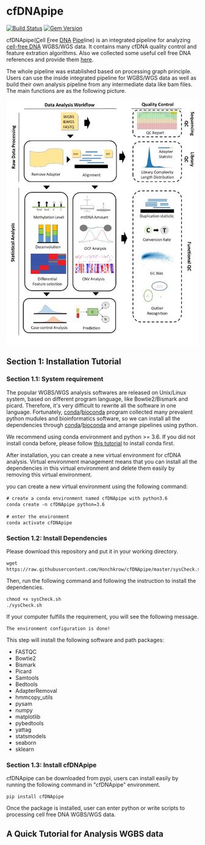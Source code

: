 # cfDNApipe

[![Build Status](https://travis-ci.org/pages-themes/minimal.svg?branch=master)](https://travis-ci.org/pages-themes/minimal) [![Gem Version](https://badge.fury.io/rb/jekyll-theme-minimal.svg)](https://badge.fury.io/rb/jekyll-theme-minimal)

cfDNApipe(<u>C</u>ell <u>F</u>ree <u>DNA</u> <u>Pipe</u>line) is an integrated pipeline for analyzing [cell-free DNA](https://en.wikipedia.org/wiki/Circulating_free_DNA) WGBS/WGS data. It contains many cfDNA quality control and feature extration algorithms. Also we collected some useful cell free DNA references and provide them [here](https://honchkrow.github.io/cfDNAReferences/).

The whole pipeline was established based on processing graph principle. Users can use the inside integrated pipeline for WGBS/WGS data as well as build their own analysis pipeline from any intermediate data like bam files. The main functions are as the following picture.

![cfDNApipe Functions](./cfDNApipe_picture1.jpg)

## Section 1: Installation Tutorial

### Section 1.1: System requirement

The popular WGBS/WGS analysis softwares are released on Unix/Linux system, based on different program language, like Bowtie2/Bismark and picard. Therefore, it's very difficult to rewrite all the software in one language. Fortunately, [conda](https://docs.conda.io/en/latest/)/[bioconda](http://bioconda.github.io/) program collected many prevalent python mudules and bioinformatics software, so we can install all the dependencies through [conda](https://docs.conda.io/en/latest/)/[bioconda](http://bioconda.github.io/) and arrange pipelines using python.

We recommend using conda environment and python >= 3.6. If you did not install conda before, please follow [this tutorial](https://docs.conda.io/projects/conda/en/latest/user-guide/install/) to install conda first.

After installation, you can create a new virtual environment for cfDNA analysis. Virtual environment management means that you can install all the dependencies in this virtual environment and delete them easily by removing this virtual environment.

you can create a new virtual environment using the following command:

```shell
# create a conda environment named cfDNApipe with python3.6
conda create -n cfDNApipe python=3.6

# enter the environment
conda activate cfDNApipe
```

### Section 1.2: Install Dependencies

Please download this repository and put it in your working directory.

```shell
wget https://raw.githubusercontent.com/Honchkrow/cfDNApipe/master/sysCheck.sh
```

Then, run the following command and following the instruction to install the dependencies.

```shell
chmod +x sysCheck.sh
./sysCheck.sh
```

If your computer fulfills the requirement, you will see the following message.

```shell
The environment configuration is done!
```

This step will install the following software and path packages:

+ FASTQC
+ Bowtie2
+ Bismark
+ Picard
+ Samtools
+ Bedtools
+ AdapterRemoval
+ hmmcopy_utils
+ pysam
+ numpy
+ matplotlib
+ pybedtools
+ yattag
+ statsmodels
+ seaborn
+ sklearn

### Section 1.3: Install cfDNApipe

cfDNApipe can be downloaded from pypi, users can install easily by running the following command in "cfDNApipe" environment.

```shell
pip install cfDNApipe
```

Once the package is installed, user can enter python or write scripts to processing cell free DNA WGBS/WGS data.

## A Quick Tutorial for Analysis WGBS data
